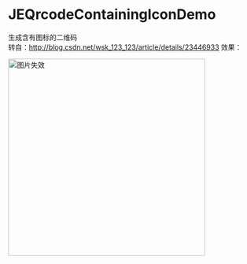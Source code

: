 # JEQrcodeContainingIconDemo
生成含有图标的二维码      
转自：http://blog.csdn.net/wsk_123_123/article/details/23446933
效果：      

<a href="http://7teblm.com1.z0.glb.clouddn.com/iOS%20Simulator%20Screen%20Shot%202015%E5%B9%B41%E6%9C%887%E6%97%A5%20%E4%B8%8B%E5%8D%885.17.40.png" target="_blank"><img src="http://7teblm.com1.z0.glb.clouddn.com/iOS%20Simulator%20Screen%20Shot%202015%E5%B9%B41%E6%9C%887%E6%97%A5%20%E4%B8%8B%E5%8D%885.17.40.png" alt="图片失效" title="" width="400" />
